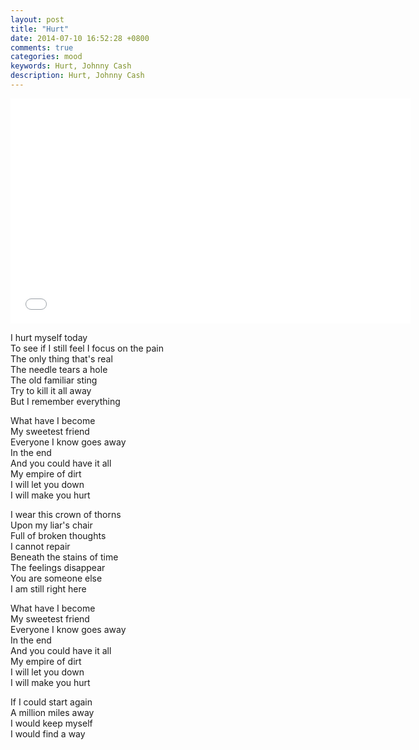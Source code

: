 ```yaml
---
layout: post
title: "Hurt"
date: 2014-07-10 16:52:28 +0800
comments: true
categories: mood
keywords: Hurt, Johnny Cash
description: Hurt, Johnny Cash
---
```

<iframe width="640" height="360" src="//www.youtube.com/embed/clq01TXQR0s?rel=0" frameborder="0" allowfullscreen></iframe> </br>
  
I hurt myself today  
To see if I still feel  <!--more--> 
I focus on the pain  
The only thing that's real  
The needle tears a hole  
The old familiar sting  
Try to kill it all away  
But I remember everything  
  
What have I become  
My sweetest friend  
Everyone I know goes away  
In the end  
And you could have it all  
My empire of dirt  
I will let you down  
I will make you hurt  
 
I wear this crown of thorns  
Upon my liar's chair  
Full of broken thoughts  
I cannot repair  
Beneath the stains of time  
The feelings disappear  
You are someone else  
I am still right here  
  
What have I become  
My sweetest friend  
Everyone I know goes away  
In the end  
And you could have it all  
My empire of dirt  
I will let you down  
I will make you hurt  
  
If I could start again  
A million miles away  
I would keep myself  
I would find a way  
  
